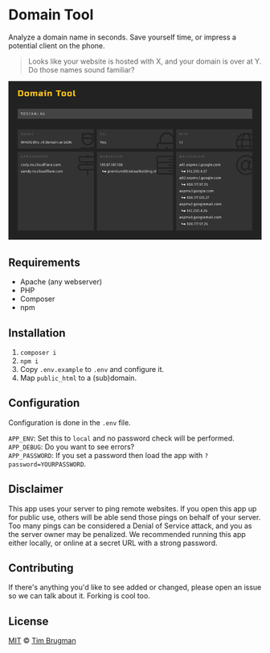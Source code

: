 # Domain Tool

Analyze a domain name in seconds. Save yourself time, or impress a potential client on the phone.

> Looks like your website is hosted with X, and your domain is over at Y. Do those names sound familiar?

![Screenshot](/screenshot.png)

## Requirements

- Apache (any webserver)
- PHP
- Composer
- npm

## Installation

1. `composer i`
1. `npm i`
1. Copy `.env.example` to `.env` and configure it.
1. Map `public_html` to a (sub)domain.

## Configuration

Configuration is done in the `.env` file.

`APP_ENV`: Set this to `local` and no password check will be performed.<br>
`APP_DEBUG`: Do you want to see errors?<br>
`APP_PASSWORD`: If you set a password then load the app with `?password=YOURPASSWORD`.

## Disclaimer

This app uses your server to ping remote websites. If you open this app up for public use, others will be able send those pings on behalf of your server. Too many pings can be considered a Denial of Service attack, and you as the server owner may be penalized. We recommended running this app either locally, or online at a secret URL with a strong password.

## Contributing

If there's anything you'd like to see added or changed, please open an issue so we can talk about it. Forking is cool too.

## License

[MIT](/LICENSE) &copy; [Tim Brugman](https://timbr.dev/)